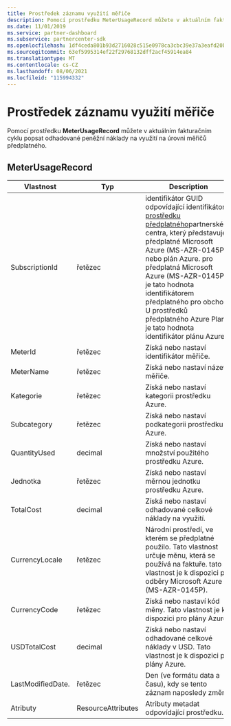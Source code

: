 ```yaml
---
title: Prostředek záznamu využití měřiče
description: Pomocí prostředku MeterUsageRecord můžete v aktuálním fakturačním cyklu popsat odhadované peněžní náklady na využití na úrovni měřičů předplatného.
ms.date: 11/01/2019
ms.service: partner-dashboard
ms.subservice: partnercenter-sdk
ms.openlocfilehash: 1df4ceda801b93d2716028c515e0978ca3cbc39e37a3eafd20b8123cf81d795b
ms.sourcegitcommit: 63ef5995314ef22f29768132dff2acf45914ea84
ms.translationtype: MT
ms.contentlocale: cs-CZ
ms.lasthandoff: 08/06/2021
ms.locfileid: "115994332"
---
```

# <a name="meter-usage-record-resource"></a>Prostředek záznamu využití měřiče

Pomocí prostředku **MeterUsageRecord** můžete v aktuálním fakturačním cyklu popsat odhadované peněžní náklady na využití na úrovni měřičů předplatného.

## <a name="meterusagerecord"></a>MeterUsageRecord

| Vlastnost         | Typ               | Description                                                                                                                                                                                                                                                                                                                                                                                         |
|------------------|--------------------|-----------------------------------------------------------------------------------------------------------------------------------------------------------------------------------------------------------------------------------------------------------------------------------------------------------------------------------------------------------------------------------------------------|
| SubscriptionId   | řetězec             | identifikátor GUID odpovídající identifikátoru [prostředku předplatného](subscription-resources.md#subscription)partnerského centra, který představuje předplatné Microsoft Azure (MS-AZR-0145P) nebo plán Azure. pro předplatná Microsoft Azure (MS-AZR-0145P) je tato hodnota identifikátorem předplatného pro obchod. U prostředků předplatného Azure Plan je tato hodnota identifikátor plánu Azure. |
| MeterId          | řetězec             | Získá nebo nastaví identifikátor měřiče.                                                                                                                                                                                                                                                                                                                                                                  |
| MeterName        | řetězec             | Získá nebo nastaví název měřiče.                                                                                                                                                                                                                                                                                                                                                                        |
| Kategorie         | řetězec             | Získá nebo nastaví kategorii prostředku Azure.                                                                                                                                                                                                                                                                                                                                                           |
| Subcategory      | řetězec             | Získá nebo nastaví podkategorii prostředku Azure.                                                                                                                                                                                                                                                                                                                                                       |
| QuantityUsed     | decimal            | Získá nebo nastaví množství použitého prostředku Azure.                                                                                                                                                                                                                                                                                                                                               |
| Jednotka             | řetězec             | Získá nebo nastaví měrnou jednotku prostředku Azure.                                                                                                                                                                                                                                                                                                                                            |
| TotalCost        | decimal            | Získá nebo nastaví odhadované celkové náklady na využití.                                                                                                                                                                                                                                                                                                                                                     |
| CurrencyLocale   | řetězec             | Národní prostředí, ve kterém se předplatné použilo. Tato vlastnost určuje měnu, která se používá na faktuře. tato vlastnost je k dispozici pro odběry Microsoft Azure (MS-AZR-0145P).                                                                                                                                                                                                      |
| CurrencyCode     | řetězec             | Získá nebo nastaví kód měny. Tato vlastnost je k dispozici pro plány Azure.                                                                                                                                                                                                                                                                                                                         |
| USDTotalCost     | decimal            | Získá nebo nastaví odhadované celkové náklady v USD. Tato vlastnost je k dispozici pro plány Azure.                                                                                                                                                                                                                                                                                                           |
| LastModifiedDate. | řetězec             | Den (ve formátu data a času), kdy se tento záznam naposledy změnil                                                                                                                                                                                                                                                                                                                                   |
| Atributy       | ResourceAttributes | Atributy metadat odpovídající prostředku.                                                                                                                                                                                                                                                                                                                                              |
